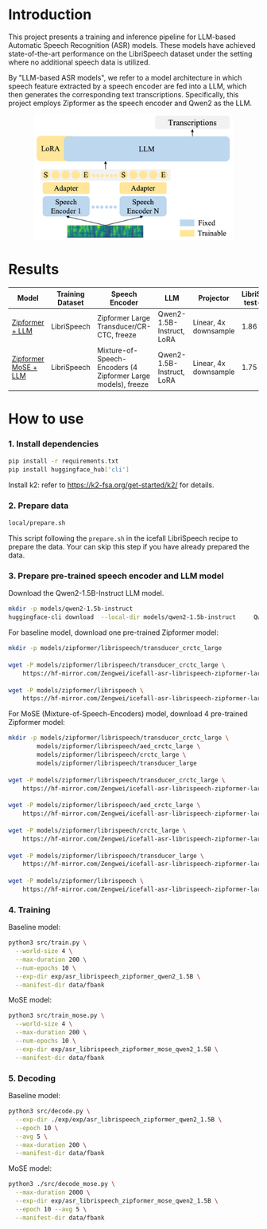 
# Introduction


This project presents a training and inference pipeline for LLM-based Automatic Speech Recognition (ASR) models. These models have achieved state-of-the-art performance on the LibriSpeech dataset under the setting where no additional speech data is utilized.

By "LLM-based ASR models", we refer to a model architecture in which speech feature extracted by a speech encoder are fed into a LLM, which then generates the corresponding text transcriptions. Specifically, this project employs Zipformer as the speech encoder and Qwen2 as the LLM.

<p align="center">
<img src="assets/LLM-ASR.png" alt="Illustration" width="400"/>
</p>

# Results


|Model|         Training Dataset  | Speech Encoder | LLM |  Projector |LibriSpeech test-clean | LibriSpeech test-other | 
|-| -------------------------| ----------------|------|---------------| -----------| -----------|
|[Zipformer + LLM](https://huggingface.co/zhu-han/asr_librispeech_zipformer_qwen2_1.5B)  | LibriSpeech  | Zipformer Large Transducer/CR-CTC, freeze| Qwen2-1.5B-Instruct, LoRA | Linear, 4x downsample| 1.86 | 3.86 |
|[Zipformer MoSE + LLM](https://huggingface.co/zhu-han/asr_librispeech_zipformer_mose_qwen2_1.5B)  | LibriSpeech  | Mixture-of-Speech-Encoders (4 Zipformer Large models), freeze| Qwen2-1.5B-Instruct, LoRA | Linear, 4x downsample| 1.75 | 3.50 |


# How to use

### 1. Install dependencies

```bash
pip install -r requirements.txt
pip install huggingface_hub['cli']
```

Install k2: refer to https://k2-fsa.org/get-started/k2/ for details.

### 2. Prepare data

```bash
local/prepare.sh
```
This script following the `prepare.sh` in the icefall LibriSpeech recipe to prepare the data.
Your can skip this step if you have already prepared the data.

### 3. Prepare pre-trained speech encoder and LLM model

Download the Qwen2-1.5B-Instruct LLM model.
```bash
mkdir -p models/qwen2-1.5b-instruct
huggingface-cli download  --local-dir models/qwen2-1.5b-instruct     Qwen/Qwen2-1.5B-Instruct
```

For baseline model, download one pre-trained Zipformer model:

```bash
mkdir -p models/zipformer/librispeech/transducer_crctc_large

wget -P models/zipformer/librispeech/transducer_crctc_large \
    https://hf-mirror.com/Zengwei/icefall-asr-librispeech-zipformer-large-transducer-with-CR-CTC-20241019/resolve/main/exp/pretrained.pt

wget -P models/zipformer/librispeech \
    https://hf-mirror.com/Zengwei/icefall-asr-librispeech-zipformer-large-transducer-with-CR-CTC-20241019/resolve/main/data/lang_bpe_500/bpe.model 
```

For MoSE (Mixture-of-Speech-Encoders) model, download 4 pre-trained Zipformer model:

```bash
mkdir -p models/zipformer/librispeech/transducer_crctc_large \
        models/zipformer/librispeech/aed_crctc_large \
        models/zipformer/librispeech/crctc_large \
        models/zipformer/librispeech/transducer_large

wget -P models/zipformer/librispeech/transducer_crctc_large \
    https://hf-mirror.com/Zengwei/icefall-asr-librispeech-zipformer-large-transducer-with-CR-CTC-20241019/resolve/main/exp/pretrained.pt

wget -P models/zipformer/librispeech/aed_crctc_large \
    https://hf-mirror.com/Zengwei/icefall-asr-librispeech-zipformer-large-cr-ctc-aed-20241020/resolve/main/exp/pretrained.pt

wget -P models/zipformer/librispeech/crctc_large \
    https://hf-mirror.com/Zengwei/icefall-asr-librispeech-zipformer-large-cr-ctc-20241018/resolve/main/exp/pretrained.pt

wget -P models/zipformer/librispeech/transducer_large \
    https://hf-mirror.com/Zengwei/icefall-asr-librispeech-zipformer-large-2023-05-16/resolve/main/exp/pretrained.pt

wget -P models/zipformer/librispeech \
    https://hf-mirror.com/Zengwei/icefall-asr-librispeech-zipformer-large-transducer-with-CR-CTC-20241019/resolve/main/data/lang_bpe_500/bpe.model

```

### 4. Training

Baseline model:

```bash
python3 src/train.py \
  --world-size 4 \
  --max-duration 200 \
  --num-epochs 10 \
  --exp-dir exp/asr_librispeech_zipformer_qwen2_1.5B \
  --manifest-dir data/fbank
```

MoSE model:

```bash
python3 src/train_mose.py \
  --world-size 4 \
  --max-duration 200 \
  --num-epochs 10 \
  --exp-dir exp/asr_librispeech_zipformer_mose_qwen2_1.5B \
  --manifest-dir data/fbank
```

### 5. Decoding

Baseline model:

```bash
python3 src/decode.py \
  --exp-dir ./exp/exp/asr_librispeech_zipformer_qwen2_1.5B \
  --epoch 10 \
  --avg 5 \
  --max-duration 200 \
  --manifest-dir data/fbank
``` 

MoSE model:

```bash
python3 ./src/decode_mose.py \
  --max-duration 2000 \
  --exp-dir exp/asr_librispeech_zipformer_mose_qwen2_1.5B \
  --epoch 10 --avg 5 \
  --manifest-dir data/fbank
  ```